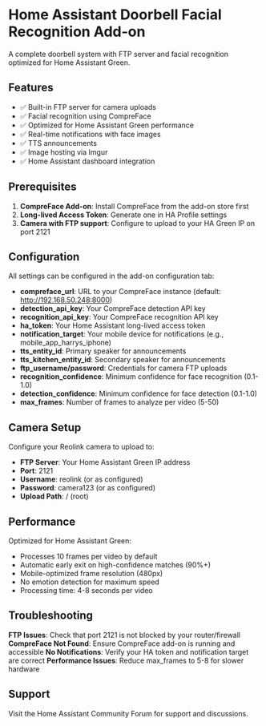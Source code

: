 # Home Assistant Doorbell Facial Recognition Add-on

A complete doorbell system with FTP server and facial recognition optimized for Home Assistant Green.

## Features

- ✅ Built-in FTP server for camera uploads
- ✅ Facial recognition using CompreFace
- ✅ Optimized for Home Assistant Green performance
- ✅ Real-time notifications with face images
- ✅ TTS announcements
- ✅ Image hosting via Imgur
- ✅ Home Assistant dashboard integration

## Prerequisites

1. **CompreFace Add-on**: Install CompreFace from the add-on store first
2. **Long-lived Access Token**: Generate one in HA Profile settings
3. **Camera with FTP support**: Configure to upload to your HA Green IP on port 2121

## Configuration

All settings can be configured in the add-on configuration tab:

- **compreface_url**: URL to your CompreFace instance (default: http://192.168.50.248:8000)
- **detection_api_key**: Your CompreFace detection API key
- **recognition_api_key**: Your CompreFace recognition API key
- **ha_token**: Your Home Assistant long-lived access token
- **notification_target**: Your mobile device for notifications (e.g., mobile_app_harrys_iphone)
- **tts_entity_id**: Primary speaker for announcements
- **tts_kitchen_entity_id**: Secondary speaker for announcements
- **ftp_username/password**: Credentials for camera FTP uploads
- **recognition_confidence**: Minimum confidence for face recognition (0.1-1.0)
- **detection_confidence**: Minimum confidence for face detection (0.1-1.0)
- **max_frames**: Number of frames to analyze per video (5-50)

## Camera Setup

Configure your Reolink camera to upload to:
- **FTP Server**: Your Home Assistant Green IP address
- **Port**: 2121
- **Username**: reolink (or as configured)
- **Password**: camera123 (or as configured)
- **Upload Path**: / (root)

## Performance

Optimized for Home Assistant Green:
- Processes 10 frames per video by default
- Automatic early exit on high-confidence matches (90%+)
- Mobile-optimized frame resolution (480px)
- No emotion detection for maximum speed
- Processing time: 4-8 seconds per video

## Troubleshooting

**FTP Issues**: Check that port 2121 is not blocked by your router/firewall
**CompreFace Not Found**: Ensure CompreFace add-on is running and accessible
**No Notifications**: Verify your HA token and notification target are correct
**Performance Issues**: Reduce max_frames to 5-8 for slower hardware

## Support

Visit the Home Assistant Community Forum for support and discussions.

